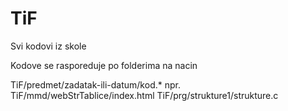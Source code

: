 # TiF
Svi kodovi iz skole

Kodove se rasporeduje po folderima na nacin

TiF/predmet/zadatak-ili-datum/kod.*
npr.
TiF/mmd/webStrTablice/index.html
TiF/prg/strukture1/strukture.c
